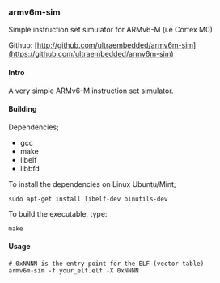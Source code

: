 ### armv6m-sim
Simple instruction set simulator for ARMv6-M (i.e Cortex M0)

Github:   [http://github.com/ultraembedded/armv6m-sim](https://github.com/ultraembedded/armv6m-sim)

#### Intro
A very simple ARMv6-M instruction set simulator.

#### Building

Dependencies;
* gcc
* make
* libelf
* libbfd

To install the dependencies on Linux Ubuntu/Mint;
```
sudo apt-get install libelf-dev binutils-dev
```

To build the executable, type:
```
make
````

#### Usage
```
# 0xNNNN is the entry point for the ELF (vector table)
armv6m-sim -f your_elf.elf -X 0xNNNN
```
